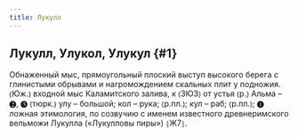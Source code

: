 ```yaml
---
title: Лукулл
---
```

## Лукулл, Улукол, Улукул {#1}

Обнаженный мыс, прямоугольный плоский выступ высокого берега с глинистыми обрывами и нагромождением скальных плит у подножия. ⦅Юж.⦆ входной мыс Каламитского залива, к ⦅ЗЮЗ⦆ от устья ⦅р.⦆ Альма – ❷, ❸ ⦅тюрк.⦆ улу – большой; кол – рука; ⦅р.пл.⦆; кул – раб; ⦅р.пл.⦆; ❶ ложная этимология, по созвучию с именем известного древнеримского вельможи Лукулла («Лукулловы пиры») ⦃Ж7⦄.
